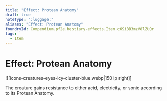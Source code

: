 ```yaml
---
title: "Effect: Protean Anatomy"
draft: true
noteType: ":luggage:"
aliases: "Effect: Protean Anatomy"
foundryId: Compendium.pf2e.bestiary-effects.Item.c6SiBB3mzV8lZUQr
tags:
  - Item
---
```


# Effect: Protean Anatomy
![[icons-creatures-eyes-icy-cluster-blue.webp|150 lp right]]

The creature gains resistance to either acid, electricity, or sonic according to its Protean Anatomy.

